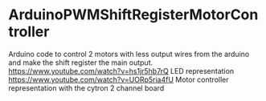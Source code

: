 # ArduinoPWMShiftRegisterMotorController
Arduino code to control 2 motors with less output wires from the arduino and make the shift register the main output. 
https://www.youtube.com/watch?v=hs1jr5hb7rQ LED representation
https://www.youtube.com/watch?v=UORp5ria4fU Motor controller representation with the cytron 2 channel board

